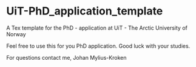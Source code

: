 # UiT-PhD_application_template
A Tex template for the PhD - application at UiT -  The Arctic University of Norway

Feel free to use this for you PhD application. Good luck with your studies.

For questions contact me, Johan Mylius-Kroken

